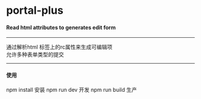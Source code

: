 # portal-plus
#### Read html attributes to generates edit form
-----
通过解析html 标签上的rc属性来生成可编辑项      
允许多种表单类型的提交     


-----
#### 使用
npm install 安装
npm run dev 开发
npm run build 生产

